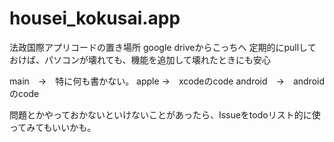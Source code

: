 # housei_kokusai.app

法政国際アプリコードの置き場所
google driveからこっちへ
定期的にpullしておけば、パソコンが壊れても、機能を追加して壊れたときにも安心

main　→　特に何も書かない。
apple →　xcodeのcode
android　→　androidのcode

問題とかやっておかないといけないことがあったら、Issueをtodoリスト的に使ってみてもいいかも。
